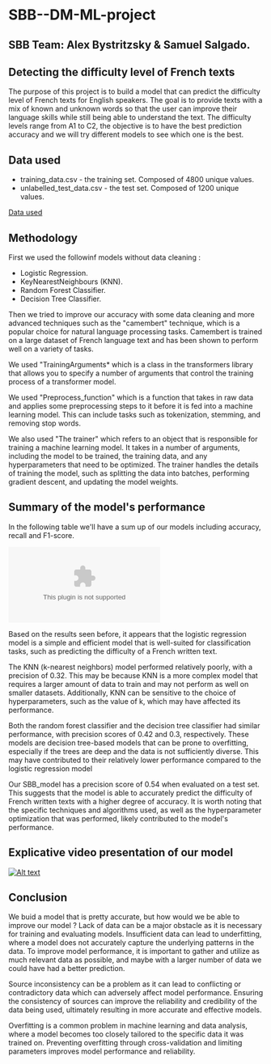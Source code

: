 # SBB--DM-ML-project

## SBB Team: Alex Bystritzsky & Samuel Salgado.

## Detecting the difficulty level of French texts

The purpose of this project is to build a model that can predict the difficulty level of French texts for English speakers.  The goal is to provide texts with a mix of known and unknown words so that the user can improve their language skills while still being able to understand the text. The difficulty levels range from A1 to C2, the objective is to have the best prediction accuracy and we will try different models to see which one is the best.

## Data used

- training_data.csv - the training set. Composed of 4800 unique values.
- unlabelled_test_data.csv - the test set. Composed of 1200 unique values.

[Data used](https://www.kaggle.com/competitions/detecting-french-texts-difficulty-level-2022/data?select=unlabelled_test_data.csv)

## Methodology

First we used the followinf models without data cleaning :

- Logistic Regression.
- KeyNearestNeighbours (KNN).
- Random Forest Classifier.
- Decision Tree Classifier.

Then we tried to improve our accuracy with some data cleaning and more advanced techniques such as the "camembert" technique, which is a popular choice for natural language processing tasks. Camembert is trained on a large dataset of French language text and has been shown to perform well on a variety of tasks.

We used "TrainingArguments* which is a class in the transformers library that allows you to specify a number of arguments that control the training process of a transformer model.

We used "Preprocess_function" which is a function that takes in raw data and applies some preprocessing steps to it before it is fed into a machine learning model. This can include tasks such as tokenization, stemming, and removing stop words.

We also used "The trainer" which refers to an object that is responsible for training a machine learning model. It takes in a number of arguments, including the model to be trained, the training data, and any hyperparameters that need to be optimized. The trainer handles the details of training the model, such as splitting the data into batches, performing gradient descent, and updating the model weights.

## Summary of the model's performance

In the following table we'll have a sum up of our models including accuracy, recall and F1-score. 

![Alt text](https://www.dropbox.com/scl/fi/418cuwze2inl2po99dg0y/CV.docx?dl=0&rlkey=uvd71s7t4ruw0kueg6c4wwr9l)

Based on the results seen before, it appears that the logistic regression model is a simple and efficient model that is well-suited for classification tasks, such as predicting the difficulty of a French written text.

The KNN (k-nearest neighbors) model performed relatively poorly, with a precision of 0.32. This may be because KNN is a more complex model that requires a larger amount of data to train and may not perform as well on smaller datasets. Additionally, KNN can be sensitive to the choice of hyperparameters, such as the value of k, which may have affected its performance.

Both the random forest classifier and the decision tree classifier had similar performance, with precision scores of 0.42 and 0.3, respectively. These models are decision tree-based models that can be prone to overfitting, especially if the trees are deep and the data is not sufficiently diverse. This may have contributed to their relatively lower performance compared to the logistic regression model

Our SBB_model has a precision score of 0.54 when evaluated on a test set. This suggests that the model is able to accurately predict the difficulty of French written texts with a higher degree of accuracy. It is worth noting that the specific techniques and algorithms used, as well as the hyperparameter optimization that was performed, likely contributed to the model's performance.


## Explicative video presentation of our model

[![Alt text](https://i9.ytimg.com/vi/UL3-dZESJaM/mqdefault.jpg?sqp=CIjXkp0G-oaymwEmCMACELQB8quKqQMa8AEB-AHUBoAC4AOKAgwIABABGFQgXihlMA8=&rs=AOn4CLDNwu5y-8nth5hBX4pR3ZOFc3Yxgw)](https://www.youtube.com/watch?v=UL3-dZESJaM)

## Conclusion

We buid a model that is pretty accurate, but how would we be able to improve our model ? Lack of data can be a major obstacle as it is necessary for training and evaluating models. Insufficient data can lead to underfitting, where a model does not accurately capture the underlying patterns in the data. To improve model performance, it is important to gather and utilize as much relevant data as possible, and maybe with a larger number of data we could have had a better prediction.

Source inconsistency can be a problem as it can lead to conflicting or contradictory data which can adversely affect model performance. Ensuring the consistency of sources can improve the reliability and credibility of the data being used, ultimately resulting in more accurate and effective models.

Overfitting is a common problem in machine learning and data analysis, where a model becomes too closely tailored to the specific data it was trained on. Preventing overfitting through cross-validation and limiting parameters improves model performance and reliability.
